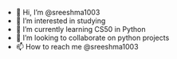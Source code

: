 - 👋 Hi, I’m @sreeshma1003
- 👀 I’m interested in studying 
- 🌱 I’m currently learning CS50 in Python  
- 💞️ I’m looking to collaborate on python projects
- 📫 How to reach me @sreeshma1003

<!---
sreeshma1003/sreeshma1003 is a ✨ special ✨ repository because its `README.md` (this file) appears on your GitHub profile.
You can click the Preview link to take a look at your changes.
--->
